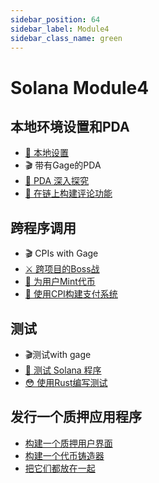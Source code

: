 ```yaml
---
sidebar_position: 64
sidebar_label: Module4
sidebar_class_name: green
---
```


# Solana Module4

## 本地环境设置和PDA

-  [👀 本地设置](./local-env-setup-and-pdas/setting-up-locally/README.md)
- 🎬 带有Gage的PDA
- [🧐 PDA 深入探究](./local-env-setup-and-pdas/pda-deep-dive/README.md)
- [💬 在链上构建评论功能](./local-env-setup-and-pdas/build-on-chain-comments/README.md)

## 跨程序调用

-  🎬 CPIs with Gage
- [⚔ 跨项目的Boss战](./cross-program-invocations/the-cross-program-boss-fight/README.md)
- [🥇 为用户Mint代币](./cross-program-invocations/mint-token-for-users/README.md)
- [💸 使用CPI构建支付系统](./cross-program-invocations/build-a-payment-system-with-cpis/README.md)

##  测试

- 🎬测试with gage
- [🧪 测试 Solana 程序](./testing/testing-solana-programs/README.md)
- [😳 使用Rust编写测试](./testing/writing-tests-in-rust/README.md)

## 发行一个质押应用程序

- [构建一个质押用户界面](./ship-a-staking-app/build-a-staking-ui/README.md)
- [构建一个代币铸造器](./ship-a-staking-app/build-a-token-minter/README.md)
- [把它们都放在一起](./ship-a-staking-app/put-it-all-together/README.md)
